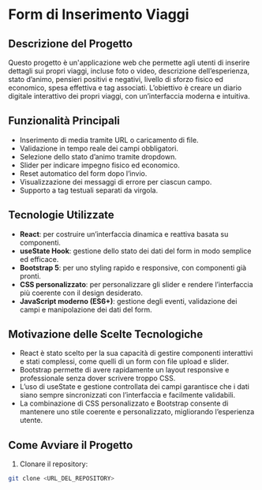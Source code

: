 # Form di Inserimento Viaggi

## Descrizione del Progetto
Questo progetto è un'applicazione web che permette agli utenti di inserire dettagli sui propri viaggi, incluse foto o video, descrizione dell’esperienza, stato d’animo, pensieri positivi e negativi, livello di sforzo fisico ed economico, spesa effettiva e tag associati. L’obiettivo è creare un diario digitale interattivo dei propri viaggi, con un’interfaccia moderna e intuitiva.

## Funzionalità Principali
- Inserimento di media tramite URL o caricamento di file.
- Validazione in tempo reale dei campi obbligatori.
- Selezione dello stato d’animo tramite dropdown.
- Slider per indicare impegno fisico ed economico.
- Reset automatico del form dopo l’invio.
- Visualizzazione dei messaggi di errore per ciascun campo.
- Supporto a tag testuali separati da virgola.

## Tecnologie Utilizzate
- **React**: per costruire un’interfaccia dinamica e reattiva basata su componenti.
- **useState Hook**: gestione dello stato dei dati del form in modo semplice ed efficace.
- **Bootstrap 5**: per uno styling rapido e responsive, con componenti già pronti.
- **CSS personalizzato**: per personalizzare gli slider e rendere l’interfaccia più coerente con il design desiderato.
- **JavaScript moderno (ES6+)**: gestione degli eventi, validazione dei campi e manipolazione dei dati del form.

## Motivazione delle Scelte Tecnologiche
- React è stato scelto per la sua capacità di gestire componenti interattivi e stati complessi, come quelli di un form con file upload e slider.
- Bootstrap permette di avere rapidamente un layout responsive e professionale senza dover scrivere troppo CSS.
- L’uso di useState e gestione controllata dei campi garantisce che i dati siano sempre sincronizzati con l’interfaccia e facilmente validabili.
- La combinazione di CSS personalizzato e Bootstrap consente di mantenere uno stile coerente e personalizzato, migliorando l’esperienza utente.

## Come Avviare il Progetto
1. Clonare il repository:  
```bash
git clone <URL_DEL_REPOSITORY>
